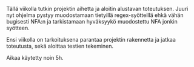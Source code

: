 Tällä viikolla tutkin projektin aihetta ja aloitin alustavan toteutuksen.
Juuri nyt ohjelma pystyy muodostamaan tietyillä regex-syötteillä ehkä vähän bugisesti NFA:n ja tarkistamaan hyväksyykö muodostettu NFA jonkin syötteen.

Ensi viikolla on tarkoituksena parantaa projektin rakennetta ja jatkaa toteutusta, sekä aloittaa testien tekeminen.

Aikaa käytetty noin 5h.
